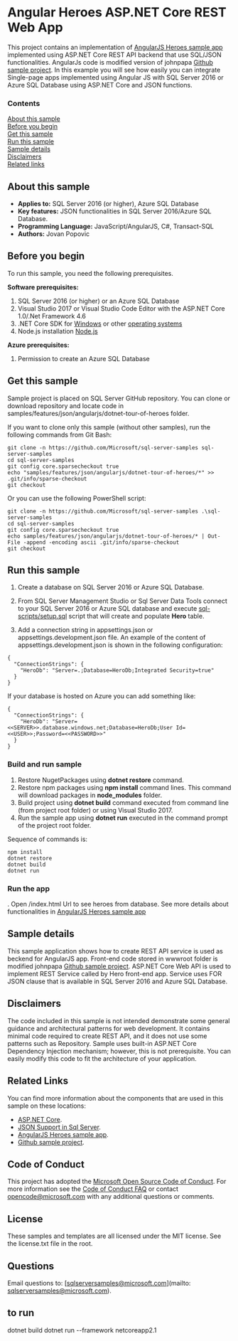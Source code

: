 # Angular Heroes ASP.NET Core REST Web App

This project contains an implementation of [AngularJS Heroes sample app](https://angular.io/docs/ts/latest/tutorial/) implemented using ASP.NET Core REST API backend that use SQL/JSON functionalities.
AngularJs code is modified version of johnpapa [Github sample project](https://github.com/johnpapa/angular2-tour-of-heroes).
In this example you will see how easily you can integrate Single-page apps implemented using Angular JS with SQL Server 2016 or Azure SQL Database using ASP.NET Core and JSON functions.

### Contents

[About this sample](#about-this-sample)<br/>
[Before you begin](#before-you-begin)<br/>
[Get this sample](#get-this-sample)<br/>
[Run this sample](#run-this-sample)<br/>
[Sample details](#sample-details)<br/>
[Disclaimers](#disclaimers)<br/>
[Related links](#related-links)<br/>

<a name=about-this-sample></a>

## About this sample

- **Applies to:** SQL Server 2016 (or higher), Azure SQL Database
- **Key features:** JSON functionalities in SQL Server 2016/Azure SQL Database.
- **Programming Language:** JavaScript/AngularJS, C#, Transact-SQL
- **Authors:** Jovan Popovic

<a name=before-you-begin></a>

## Before you begin

To run this sample, you need the following prerequisites.

**Software prerequisites:**

1. SQL Server 2016 (or higher) or an Azure SQL Database
2. Visual Studio 2017 or Visual Studio Code Editor with the ASP.NET Core 1.0/.Net Framework 4.6
3. .NET Core SDK for [Windows](https://go.microsoft.com/fwlink/?LinkID=827524) or other [operating systems](https://www.microsoft.com/net/core)
4. Node.js installation [Node.js](https://nodejs.org/en/download/)

**Azure prerequisites:**

1. Permission to create an Azure SQL Database


<a name=get-this-sample></a>

## Get this sample

Sample project is placed on SQL Server GitHub repository. You can clone or download repository and locate code
in samples/features/json/angularjs/dotnet-tour-of-heroes folder.

If you want to clone only this sample (without other samples), run the following commands from Git Bash:

```
git clone -n https://github.com/Microsoft/sql-server-samples sql-server-samples
cd sql-server-samples
git config core.sparsecheckout true
echo "samples/features/json/angularjs/dotnet-tour-of-heroes/*" >> .git/info/sparse-checkout
git checkout
```

Or you can use the following PowerShell script:
```
git clone -n https://github.com/Microsoft/sql-server-samples .\sql-server-samples
cd sql-server-samples
git config core.sparsecheckout true
echo samples/features/json/angularjs/dotnet-tour-of-heroes/* | Out-File -append -encoding ascii .git/info/sparse-checkout
git checkout
```

<a name=run-this-sample></a>

## Run this sample

1. Create a database on SQL Server 2016 or Azure SQL Database.

2. From SQL Server Management Studio or Sql Server Data Tools connect to your SQL Server 2016 or Azure SQL database and execute [sql-scripts/setup.sql](sql-scripts/setup.sql) script that will create and populate **Hero** table.

3. Add a connection string in appsettings.json or appsettings.development.json file. An example of the content of appsettings.development.json is shown in the following configuration:

```
{
  "ConnectionStrings": {
    "HeroDb": "Server=.;Database=HeroDb;Integrated Security=true"
  }
}
```

If your database is hosted on Azure you can add something like:
```
{
  "ConnectionStrings": {
    "HeroDb": "Server=<<SERVER>>.database.windows.net;Database=HeroDb;User Id=<<USER>>;Password=<<PASSWORD>>"
  }
}
```

### Build and run sample

1. Restore NugetPackages using **dotnet restore** command.
2. Restore npm packages using **npm install** command lines. This command will download packages in **node_modules** folder.
3. Build project using **dotnet build** command executed from command line (from project root folder) or using Visual Studio 2017.
4. Run the sample app using **dotnet run** executed in the command prompt of the project root folder.

Sequence of commands is:
```
npm install
dotnet restore
dotnet build
dotnet run
```

### Run the app
. Open /index.html Url to see heroes from database.
See more details about functionalities in [AngularJS Heroes sample app](https://angular.io/docs/ts/latest/tutorial/)

<a name=sample-details></a>

## Sample details

This sample application shows how to create REST API service is used as beckend for AngularJS app.
Front-end code stored in wwwroot folder is modified johnpapa [Github sample project](https://github.com/johnpapa/angular2-tour-of-heroes).
ASP.NET Core Web API is used to implement REST Service called by Hero front-end app.
Service uses FOR JSON clause that is available in SQL Server 2016 and Azure SQL Database.

<a name=disclaimers></a>

## Disclaimers
The code included in this sample is not intended demonstrate some general guidance and architectural patterns for web development. It contains minimal code required to create REST API, and it does not use some patterns such as Repository. Sample uses built-in ASP.NET Core Dependency Injection mechanism; however, this is not prerequisite.
You can easily modify this code to fit the architecture of your application.

<a name=related-links></a>

## Related Links

You can find more information about the components that are used in this sample on these locations:
- [ASP.NET Core](http://www.asp.net/core).
- [JSON Support in Sql Server](https://msdn.microsoft.com/en-us/library/dn921897.aspx).
- [AngularJS Heroes sample app](https://angular.io/docs/ts/latest/tutorial/).
- [Github sample project](https://github.com/johnpapa/angular2-tour-of-heroes).

## Code of Conduct
This project has adopted the [Microsoft Open Source Code of Conduct](https://opensource.microsoft.com/codeofconduct/). For more information see the [Code of Conduct FAQ](https://opensource.microsoft.com/codeofconduct/faq/) or contact [opencode@microsoft.com](mailto:opencode@microsoft.com) with any additional questions or comments.

## License
These samples and templates are all licensed under the MIT license. See the license.txt file in the root.

## Questions
Email questions to: [sqlserversamples@microsoft.com](mailto: sqlserversamples@microsoft.com).

## to run
dotnet build
dotnet run --framework netcoreapp2.1
